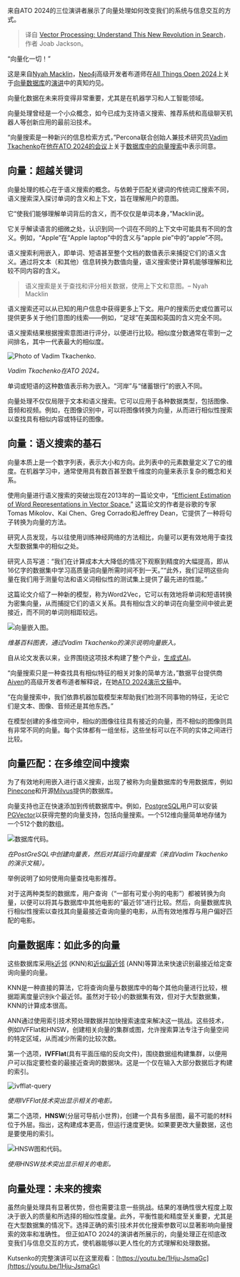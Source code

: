 
<!--
title: 向量处理：了解搜索领域的这场新革命
cover: https://cdn.thenewstack.io/media/2025/01/d364ee52-ato-nyah_macklin.jpg
-->

来自ATO 2024的三位演讲者展示了向量处理如何改变我们的系统与信息交互的方式。

> 译自 [Vector Processing: Understand This New Revolution in Search](https://thenewstack.io/vector-processing-understand-this-new-revolution-in-search/)，作者 Joab Jackson。

“向量化一切！”

这是来自[Nyah Macklin](https://github.com/MacklinEngineering)，[Neo4j](https://neo4j.com/company/)高级开发者布道师在[All Things Open 2024](https://thenewstack.io/all-things-open-whats-your-future-as-a-developer/)上关于[向量数据库](https://thenewstack.io/integrating-vector-databases-with-existing-it-infrastructure/)的[演讲](https://2024.allthingsopen.org/sessions/understanding-vector-databases)中的真知灼见。

向量化数据在未来将变得非常重要，尤其是在机器学习和人工智能领域。

向量处理曾经是一个小众概念，如今已成为支持语义搜索、推荐系统和高级聊天机器人等创新应用的最前沿技术。

“向量搜索是一种新兴的信息检索方式，”Percona联合创始人兼技术研究员[Vadim Tkachenko](https://www.linkedin.com/in/vadimtk/)在[他在ATO 2024的会议](https://x.com/Joab_Jackson/status/1850920276243984831)上关于[数据库中的向量搜索](https://www.youtube.com/watch?v=KGGml9pEORM)中表示同意。

## 向量：超越关键词

向量处理的核心在于语义搜索的概念。与依赖于匹配关键词的传统词汇搜索不同，语义搜索深入探讨单词的含义和上下文，旨在理解用户的意图。

它“使我们能够理解单词背后的含义，而不仅仅是单词本身，”Macklin说。

它关乎解读语言的细微之处，认识到同一个词在不同的上下文中可能具有不同的含义。例如，“Apple”在“Apple laptop”中的含义与“apple pie”中的“apple”不同。

语义搜索利用嵌入，即单词、短语甚至整个文档的数值表示来捕捉它们的语义含义。通过将文本（和其他）信息转换为数值向量，语义搜索使计算机能够理解和比较不同内容的含义。

> 语义搜索是关于查找和评分相关数据，使用上下文和意图。– Nyah Macklin

语义搜索还可以从已知的用户信息中获得更多上下文。用户的搜索历史或位置可以提供更多关于他们意图的线索——例如，“足球”在美国和英国的含义完全不同。

语义搜索结果根据搜索意图进行评分，以便进行比较。相似度分数通常在零到一之间排名，其中一代表最大的相似度。

![Photo of Vadim Tkachenko.](https://cdn.thenewstack.io/media/2025/01/03ae54cf-ato-vadim_tkachenko-300x225.jpg)

*Vadim Tkachenko在ATO 2024。*

单词或短语的这种数值表示称为嵌入。“河岸”与“储蓄银行”的嵌入不同。

向量处理不仅仅局限于文本和语义搜索。它可以应用于各种数据类型，包括图像、音频和视频。例如，在图像识别中，可以将图像转换为向量，从而进行相似性搜索以查找具有相似内容或特征的图像。

## 向量：语义搜索的基石

向量本质上是一个数字列表，表示大小和方向。此列表中的元素数量定义了它的维度。在机器学习中，通常使用具有数百甚至数千维度的向量来表示复杂的概念和关系。

使用向量进行语义搜索的突破出现在2013年的一篇论文中，“[Efficient Estimation of Word Representations in Vector Space.](https://arxiv.org/abs/1301.3781)” 这篇论文的作者是谷歌的专家Tomas Mikolov、Kai Chen、Greg Corrado和Jeffrey Dean，它提供了一种将句子转换为向量的方法。

研究人员发现，与以往使用训练神经网络的方法相比，向量可以更有效地用于查找大型数据集中的相似之处。

研究人员写道：“我们在计算成本大大降低的情况下观察到精度的大幅提高，即从16亿字的数据集中学习高质量词向量所需时间不到一天。”“此外，我们证明这些向量在我们用于测量句法和语义词相似性的测试集上提供了最先进的性能。”

这篇论文介绍了一种新的模型，称为Word2Vec，它可以有效地将单词和短语转换为密集向量，从而捕捉它们的语义关系。具有相似含义的单词在向量空间中彼此更接近，而不同的单词则相距较远。

![向量嵌入图。](https://cdn.thenewstack.io/media/2025/01/6a2d8b9b-ato24-vectory-tkachenko-percoa-vector_embeddings-02.png)

*维基百科图表，通过Vadim Tkachenko的演示说明向量嵌入。*


自从论文发表以来，业界围绕这项技术构建了整个产业，[生成式AI](https://thenewstack.io/generative-ai-is-just-the-beginning-heres-why-autonomous-ai-is-next/)。

“向量搜索只是一种查找具有相似特征的相关对象的简单方法，”数据平台提供商[Aiven](https://aiven.io/about)的高级开发者布道者解释说，在她[ATO 2024演示文稿](https://2024.allthingsopen.org/sessions/vector-search-in-modern-databases)中。

“在向量搜索中，我们依靠机器加载模型来帮助我们检测不同事物的特征，无论它们是文本、图像、音频还是其他东西。”

在模型创建的多维空间中，相似的图像往往具有接近的向量，而不相似的图像则具有非常不同的向量。每个实体都有一组坐标，这些坐标可以在不同的实体之间进行比较。

## 向量匹配：在多维空间中搜索

为了有效地利用嵌入进行语义搜索，出现了被称为向量数据库的专用数据库，例如[Pinecone](https://www.pinecone.io/?utm_content=inline+mention)和开源[Milvus](https://milvus.io/)提供的数据库。

向量支持也正在快速添加到传统数据库中。例如，[PostgreSQL](https://thenewstack.io/postgresql-17-gets-incremental-backup-sql-queries-for-json/)用户可以安装[PGVector](https://github.com/pgvector/pgvector)以获得完整的向量支持，包括向量搜索。一个512维向量简单地存储为一个512个数的数组。

![数据库代码。](https://cdn.thenewstack.io/media/2025/01/54d29573-ato24-vectory-tkachenko-percoa-vector_db-01.png)

*在PostGreSQL中创建向量表，然后对其运行向量搜索（来自Vadim Tkachenko的演示文稿）。*

举例说明了如何使用向量查找电影推荐。

对于这两种类型的数据库，用户查询（“一部有可爱小狗的电影”）都被转换为向量，以便可以将其与数据库中其他电影的“最近邻”进行比较。然后，向量数据库执行相似性搜索以查找其向量最接近查询向量的电影，从而有效地推荐与用户偏好匹配的电影。

## 向量数据库：如此多的向量

这些数据库采用[k近邻](https://www.ibm.com/think/topics/knn) (KNN)和[近似最近邻](https://www.mongodb.com/resources/basics/ann-search) (ANN)等算法来快速识别最接近给定查询向量的向量。

KNN是一种直接的算法，它将查询向量与数据库中的每个其他向量进行比较，根据距离度量识别k个最近邻。虽然对于较小的数据集有效，但对于大型数据集，KNN的计算成本很高。

ANN通过使用索引技术预处理数据并加快搜索速度来解决这一挑战。这些技术，例如IVFFlat和HNSW，创建相关向量的集群或图，允许搜索算法专注于向量空间的特定区域，从而减少所需的比较次数。

第一个选项，**IVFFlat**(具有平面压缩的反向文件)，围绕数据组构建集群，以便用户可以指定要检查的最接近查询的数据块。这是一个仅在输入大部分数据后才构建的索引。

![ivfflat-query](https://cdn.thenewstack.io/media/2025/01/bf58ee98-ato-kutsenko-vector-01-1024x587.png)

*使用IVFFlat技术突出显示相关的电影。*

第二个选项，**HNSW**(分层可导航小世界)，创建一个具有多层图，最不可能的材料位于外层。指出，这构建成本更高，但运行速度更快。如果要更改大量数据，这也是要使用的索引。

![HNSW图和代码。](https://cdn.thenewstack.io/media/2025/01/91c5c91e-ato-kutsenko-vector-hnsw-02-1024x573.png)

*使用HNSW技术突出显示相关的电影。*

## 向量处理：未来的搜索

虽然向量处理具有显著优势，但也需要注意一些挑战。结果的准确性很大程度上取决于嵌入的质量和所选择的相似性度量。此外，平衡性能和精度至关重要，尤其是在大型数据集的情况下。选择正确的索引技术并优化搜索参数可以显著影响向量搜索的效率和准确性。
但正如ATO 2024的演讲者所展示的，向量处理正在彻底改变我们与信息交互的方式，使机器能够以更人性化的方式理解和处理数据。

Kutsenko的完整演讲可以在这里观看：[https://youtu.be/1Hju-JsmaGc](https://youtu.be/1Hju-JsmaGc)